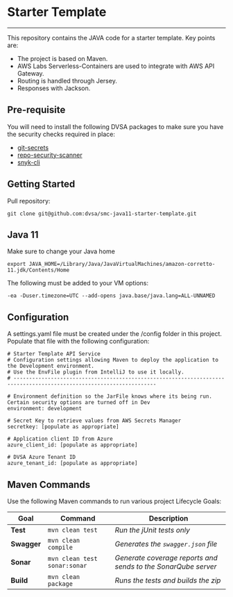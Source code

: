# Starter Template

---

This repository contains the JAVA code for a starter template.  Key points are:

  - The project is based on Maven.
  - AWS Labs Serverless-Containers are used to integrate with AWS API Gateway.
  - Routing is handled through Jersey.
  - Responses with Jackson.
&nbsp;

## Pre-requisite

You will need to install the following DVSA packages to make sure you have the security checks required in place:

- [git-secrets](https://github.com/awslabs/git-secrets)
- [repo-security-scanner](https://github.com/UKHomeOffice/repo-security-scanner)
- [snyk-cli](https://docs.snyk.io/snyk-cli/install-the-snyk-cli)

## Getting Started

Pull repository:
```shell
git clone git@github.com:dvsa/smc-java11-starter-template.git
```

## Java 11

Make sure to change your Java home
```
export JAVA_HOME=/Library/Java/JavaVirtualMachines/amazon-corretto-11.jdk/Contents/Home
```

The following must be added to your VM options:
```
-ea -Duser.timezone=UTC --add-opens java.base/java.lang=ALL-UNNAMED
```

## Configuration
A settings.yaml file must be created under the /config folder in this
project. Populate that file with the following configuration:

    # Starter Template API Service
    # Configuration settings allowing Maven to deploy the application to the Development environment.
    # Use the EnvFile plugin from IntelliJ to use it locally.
    # --------------------------------------------------------------------------------------------------------------------
    
    # Environment definition so the JarFile knows where its being run. Certain security options are turned off in Dev
    environment: development
    
    # Secret Key to retrieve values from AWS Secrets Manager
    secretkey: [populate as appropriate]

    # Application client ID from Azure
    azure_client_id: [populate as appropriate]

    # DVSA Azure Tenant ID
    azure_tenant_id: [populate as appropriate]

## Maven Commands
Use the following Maven commands to run various project Lifecycle Goals:

| Goal            | Command                               | Description                                                   |
|-----------------|---------------------------------------|---------------------------------------------------------------|
| **Test**        | ```mvn clean test```                  | *Run the jUnit tests only*                                    |
| **Swagger**     | ```mvn clean compile```               | *Generates the ```swagger.json``` file*                       |
| **Sonar**       | ```mvn clean test sonar:sonar```      | *Generate coverage reports and sends to the SonarQube server* |
| **Build**       | ```mvn clean package```               | *Runs the tests and builds the zip*                           |

